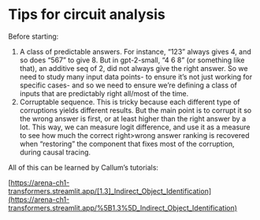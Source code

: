 # Tips for circuit analysis

Before starting:

1. A class of predictable answers. For instance, “123” always gives 4, and so does “567” to give 8. But in gpt-2-small, “4 6 8” (or something like that), an additive seq of 2, did not always give the right answer. So we need to study many input data points- to ensure it’s not just working for specific cases- and so we need to ensure we’re defining a class of inputs that are predictably right all/most of the time.
2. Corruptable sequence. This is tricky because each different type of corruptions yields different results. But the main point is to corrupt it so the wrong answer is first, or at least higher than the right answer by a lot. This way, we can measure logit difference, and use it as a measure to see how much the correct right>wrong answer ranking is recovered when “restoring” the component that fixes most of the corruption, during causal tracing.

All of this can be learned by Callum’s tutorials:

[https://arena-ch1-transformers.streamlit.app/[1.3]_Indirect_Object_Identification](https://arena-ch1-transformers.streamlit.app/%5B1.3%5D_Indirect_Object_Identification)